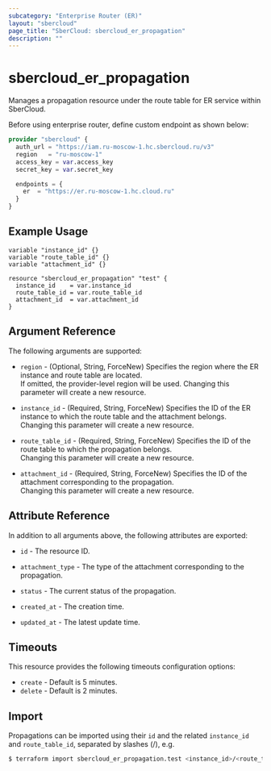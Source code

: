 ```yaml
---
subcategory: "Enterprise Router (ER)"
layout: "sbercloud"
page_title: "SberCloud: sbercloud_er_propagation"
description: ""
---
```


# sbercloud_er_propagation

Manages a propagation resource under the route table for ER service within SberCloud.

Before using enterprise router, define custom endpoint as shown below:
```terraform
provider "sbercloud" {
  auth_url = "https://iam.ru-moscow-1.hc.sbercloud.ru/v3"
  region   = "ru-moscow-1"
  access_key = var.access_key
  secret_key = var.secret_key

  endpoints = {
    er  = "https://er.ru-moscow-1.hc.cloud.ru"
  }
}
```

## Example Usage

```hcl
variable "instance_id" {}
variable "route_table_id" {}
variable "attachment_id" {}

resource "sbercloud_er_propagation" "test" {
  instance_id    = var.instance_id
  route_table_id = var.route_table_id
  attachment_id  = var.attachment_id
}
```

## Argument Reference

The following arguments are supported:

* `region` - (Optional, String, ForceNew) Specifies the region where the ER instance and route table are located.  
  If omitted, the provider-level region will be used. Changing this parameter will create a new resource.

* `instance_id` - (Required, String, ForceNew) Specifies the ID of the ER instance to which the route table and the
  attachment belongs.  
  Changing this parameter will create a new resource.

* `route_table_id` - (Required, String, ForceNew) Specifies the ID of the route table to which the propagation
  belongs.  
  Changing this parameter will create a new resource.

* `attachment_id` - (Required, String, ForceNew) Specifies the ID of the attachment corresponding to the propagation.  
  Changing this parameter will create a new resource.

## Attribute Reference

In addition to all arguments above, the following attributes are exported:

* `id` - The resource ID.

* `attachment_type` - The type of the attachment corresponding to the propagation.

* `status` - The current status of the propagation.

* `created_at` - The creation time.

* `updated_at` - The latest update time.

## Timeouts

This resource provides the following timeouts configuration options:

* `create` - Default is 5 minutes.
* `delete` - Default is 2 minutes.

## Import

Propagations can be imported using their `id` and the related `instance_id` and `route_table_id`, separated by
slashes (/), e.g.

```bash
$ terraform import sbercloud_er_propagation.test <instance_id>/<route_table_id>/<id>
```
